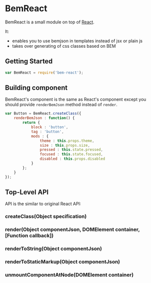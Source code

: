 # BemReact

BemReact is a small module on top of [React](https://github.com/facebook/react/).

It:
  * enables you to use bemjson in templates instead of jsx or plain js
  * takes over generating of css classes based on BEM

## Getting Started

```js
var BemReact = require('bem-react');
```

## Building component
BemReact's component is the same as React's component except you should provide `renderBemJson` method instead of `render`.

```js
var Button = BemReact.createClass({
    renderBemJson : function() {
        return {
            block : 'button',
            tag : 'button',
            mods : {
                theme : this.props.theme,
                size : this.props.size,
                pressed : this.state.pressed,
                focused : this.state.focused,
                disabled : this.props.disabled
            }
        };
    }
});

```

## Top-Level API

API is the similar to original React API:

### createClass(Object specification)

### render(Object componentJson, DOMElement container, [Function callback])

### renderToString(Object componentJson)

### renderToStaticMarkup(Object componentJson)

### unmountComponentAtNode(DOMElement container)

